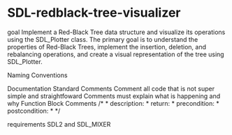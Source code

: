 # SDL-redblack-tree-visualizer
goal 
   Implement a Red-Black Tree data structure and visualize its operations using the SDL_Plotter class. The primary goal is to understand the properties of Red-Black Trees, implement the insertion, deletion, and rebalancing operations, and create a visual representation of the tree using SDL_Plotter.

Naming Conventions

Documentation Standard
   Comments 
      Comment all code that is not super simple and straightfoward
      Comments must explain what is happening and why
   Function Block Comments
      /*
       * description:
       * return:
       * precondition:
       * postcondition: 
       *
      */
   
requirements 
  SDL2 and SDL_MIXER
